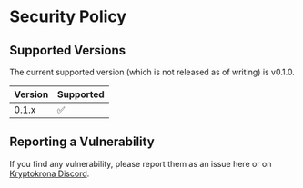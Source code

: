 # Security Policy

## Supported Versions

The current supported version (which is not released as of writing) is v0.1.0.

| Version | Supported          |
| ------- | ------------------ |
| 0.1.x   | :white_check_mark: |

## Reporting a Vulnerability

If you find any vulnerability, please report them as an issue here or on [Kryptokrona Discord](https://discord.gg/VTgsTGS9b7).